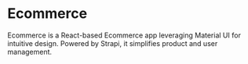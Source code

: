 # Ecommerce
Ecommerce is a React-based Ecommerce app leveraging Material UI for intuitive design. Powered by Strapi, it simplifies product and user management.
